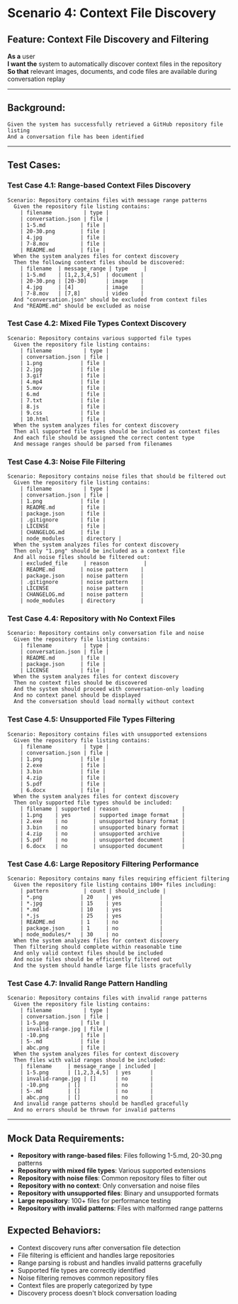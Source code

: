 # Scenario 4: Context File Discovery

## Feature: Context File Discovery and Filtering

**As a** user  
**I want the** system to automatically discover context files in the repository  
**So that** relevant images, documents, and code files are available during conversation replay  

---

## Background:
```gherkin
Given the system has successfully retrieved a GitHub repository file listing
And a conversation file has been identified
```

---

## Test Cases:

### Test Case 4.1: Range-based Context Files Discovery
```gherkin
Scenario: Repository contains files with message range patterns
  Given the repository file listing contains:
    | filename          | type |
    | conversation.json | file |
    | 1-5.md           | file |
    | 20-30.png        | file |
    | 4.jpg            | file |
    | 7-8.mov          | file |
    | README.md        | file |
  When the system analyzes files for context discovery
  Then the following context files should be discovered:
    | filename  | message_range | type     |
    | 1-5.md    | [1,2,3,4,5]  | document |
    | 20-30.png | [20-30]      | image    |
    | 4.jpg     | [4]          | image    |
    | 7-8.mov   | [7,8]        | video    |
  And "conversation.json" should be excluded from context files
  And "README.md" should be excluded as noise
```

### Test Case 4.2: Mixed File Types Context Discovery
```gherkin
Scenario: Repository contains various supported file types
  Given the repository file listing contains:
    | filename          | type |
    | conversation.json | file |
    | 1.png            | file |
    | 2.jpg            | file |
    | 3.gif            | file |
    | 4.mp4            | file |
    | 5.mov            | file |
    | 6.md             | file |
    | 7.txt            | file |
    | 8.js             | file |
    | 9.css            | file |
    | 10.html          | file |
  When the system analyzes files for context discovery
  Then all supported file types should be included as context files
  And each file should be assigned the correct content type
  And message ranges should be parsed from filenames
```

### Test Case 4.3: Noise File Filtering
```gherkin
Scenario: Repository contains noise files that should be filtered out
  Given the repository file listing contains:
    | filename          | type |
    | conversation.json | file |
    | 1.png            | file |
    | README.md        | file |
    | package.json     | file |
    | .gitignore       | file |
    | LICENSE          | file |
    | CHANGELOG.md     | file |
    | node_modules     | directory |
  When the system analyzes files for context discovery
  Then only "1.png" should be included as a context file
  And all noise files should be filtered out:
    | excluded_file     | reason           |
    | README.md        | noise pattern    |
    | package.json     | noise pattern    |
    | .gitignore       | noise pattern    |
    | LICENSE          | noise pattern    |
    | CHANGELOG.md     | noise pattern    |
    | node_modules     | directory        |
```

### Test Case 4.4: Repository with No Context Files
```gherkin
Scenario: Repository contains only conversation file and noise
  Given the repository file listing contains:
    | filename          | type |
    | conversation.json | file |
    | README.md        | file |
    | package.json     | file |
    | LICENSE          | file |
  When the system analyzes files for context discovery
  Then no context files should be discovered
  And the system should proceed with conversation-only loading
  And no context panel should be displayed
  And the conversation should load normally without context
```

### Test Case 4.5: Unsupported File Types Filtering
```gherkin
Scenario: Repository contains files with unsupported extensions
  Given the repository file listing contains:
    | filename          | type |
    | conversation.json | file |
    | 1.png            | file |
    | 2.exe            | file |
    | 3.bin            | file |
    | 4.zip            | file |
    | 5.pdf            | file |
    | 6.docx           | file |
  When the system analyzes files for context discovery
  Then only supported file types should be included:
    | filename | supported | reason                    |
    | 1.png    | yes       | supported image format    |
    | 2.exe    | no        | unsupported binary format |
    | 3.bin    | no        | unsupported binary format |
    | 4.zip    | no        | unsupported archive       |
    | 5.pdf    | no        | unsupported document      |
    | 6.docx   | no        | unsupported document      |
```

### Test Case 4.6: Large Repository Filtering Performance
```gherkin
Scenario: Repository contains many files requiring efficient filtering
  Given the repository file listing contains 100+ files including:
    | pattern           | count | should_include |
    | *.png            | 20    | yes            |
    | *.jpg            | 15    | yes            |
    | *.md             | 10    | yes            |
    | *.js             | 25    | yes            |
    | README.md        | 1     | no             |
    | package.json     | 1     | no             |
    | node_modules/*   | 30    | no             |
  When the system analyzes files for context discovery
  Then filtering should complete within reasonable time
  And only valid context files should be included
  And noise files should be efficiently filtered out
  And the system should handle large file lists gracefully
```

### Test Case 4.7: Invalid Range Pattern Handling
```gherkin
Scenario: Repository contains files with invalid range patterns
  Given the repository file listing contains:
    | filename          | type |
    | conversation.json | file |
    | 1-5.png          | file |
    | invalid-range.jpg | file |
    | -10.png          | file |
    | 5-.md            | file |
    | abc.png          | file |
  When the system analyzes files for context discovery
  Then files with valid ranges should be included:
    | filename     | message_range | included |
    | 1-5.png      | [1,2,3,4,5]  | yes      |
    | invalid-range.jpg | []      | no       |
    | -10.png      | []           | no       |
    | 5-.md        | []           | no       |
    | abc.png      | []           | no       |
  And invalid range patterns should be handled gracefully
  And no errors should be thrown for invalid patterns
```

---

## Mock Data Requirements:
- **Repository with range-based files**: Files following 1-5.md, 20-30.png patterns
- **Repository with mixed file types**: Various supported extensions
- **Repository with noise files**: Common repository files to filter out
- **Repository with no context**: Only conversation and noise files
- **Repository with unsupported files**: Binary and unsupported formats
- **Large repository**: 100+ files for performance testing
- **Repository with invalid patterns**: Files with malformed range patterns

## Expected Behaviors:
- Context discovery runs after conversation file detection
- File filtering is efficient and handles large repositories
- Range parsing is robust and handles invalid patterns gracefully
- Supported file types are correctly identified
- Noise filtering removes common repository files
- Context files are properly categorized by type
- Discovery process doesn't block conversation loading
